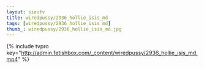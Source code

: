 ```yaml
--- 
layout: sieutv
title: wiredpussy/2936_hollie_isis_md
tags: [wiredpussy/2936_hollie_isis_md]
thumb_: wiredpussy/2936_hollie_isis_md.jpg
---
```

{% include tvpro key="http://admin.fetishbox.com/_content/wiredpussy/2936_hollie_isis_md.mp4" %} 
